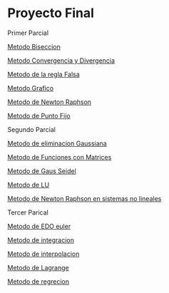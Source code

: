 # Proyecto Final

Primer Parcial

[Metodo Biseccion](https://github.com/JuanPabloEchegollen/Metodos/tree/master/Proyectos/Primer%20Parcial/Biseccion)

[Metodo Convergencia y Divergencia](https://github.com/JuanPabloEchegollen/Metodos/tree/master/Proyectos/Primer%20Parcial/Convergencia%20y%20Divergencia)

[Metodo de la regla Falsa](https://github.com/JuanPabloEchegollen/Metodos/tree/master/Proyectos/Primer%20Parcial/Falsa%20Posicion)

[Metodo Grafico](https://github.com/JuanPabloEchegollen/Metodos/tree/master/Proyectos/Primer%20Parcial/Metodo%20Grafico)

[Metodo de Newton Raphson](https://github.com/JuanPabloEchegollen/Metodos/tree/master/Proyectos/Primer%20Parcial/Newton%20Raphson)

[Metodo de Punto Fijo](https://github.com/JuanPabloEchegollen/Metodos/tree/master/Proyectos/Primer%20Parcial/Punto%20fijo)

Segundo Parcial

[Metodo de eliminacion Gaussiana](https://github.com/JuanPabloEchegollen/Metodos/tree/master/Proyectos/Segundo%20Parcial/Eliminacion%20Gaussiana)

[Metodo de Funciones con Matrices](https://github.com/JuanPabloEchegollen/Metodos/tree/master/Proyectos/Segundo%20Parcial/Funciones%20con%20Matrices)

[Metodo de Gaus Seidel](https://github.com/JuanPabloEchegollen/Metodos/tree/master/Proyectos/Segundo%20Parcial/Gaus%20seidel)

[Metodo de LU](https://github.com/JuanPabloEchegollen/Metodos/tree/master/Proyectos/Segundo%20Parcial/LU)

[Metodo de Newton Raphson en sistemas no lineales](https://github.com/JuanPabloEchegollen/Metodos/tree/master/Proyectos/Segundo%20Parcial/Newton%20raphson%20en%20sistemas%20no%20lineales)

Tercer Parical

[Metodo de EDO euler](https://github.com/JuanPabloEchegollen/Metodos/tree/master/Proyectos/Tercer%20Parcial/EDO%20Euler)

[Metodo de integracion](https://github.com/JuanPabloEchegollen/Metodos/tree/master/Proyectos/Tercer%20Parcial/Integracion)

[Metodo de interpolacion](https://github.com/JuanPabloEchegollen/Metodos/tree/master/Proyectos/Tercer%20Parcial/Interpolacion)

[Metodo de Lagrange](https://github.com/JuanPabloEchegollen/Metodos/tree/master/Proyectos/Tercer%20Parcial/Lagrange)

[Metodo de regrecion](https://github.com/JuanPabloEchegollen/Metodos/tree/master/Proyectos/Tercer%20Parcial/Regresion)
